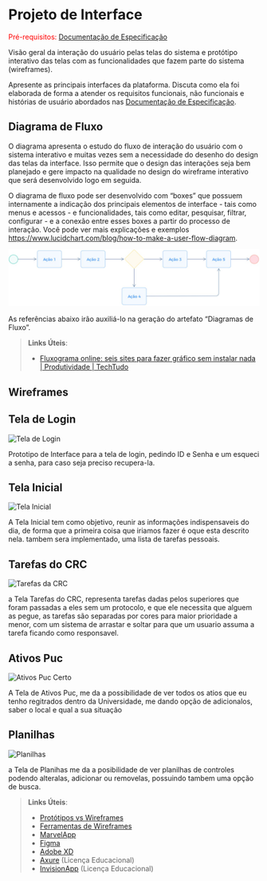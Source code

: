 
# Projeto de Interface

<span style="color:red">Pré-requisitos: <a href="2-Especificação do Projeto.md"> Documentação de Especificação</a></span>

Visão geral da interação do usuário pelas telas do sistema e protótipo interativo das telas com as funcionalidades que fazem parte do sistema (wireframes).

 Apresente as principais interfaces da plataforma. Discuta como ela foi elaborada de forma a atender os requisitos funcionais, não funcionais e histórias de usuário abordados nas <a href="2-Especificação do Projeto.md"> Documentação de Especificação</a>.

## Diagrama de Fluxo

O diagrama apresenta o estudo do fluxo de interação do usuário com o sistema interativo e  muitas vezes sem a necessidade do desenho do design das telas da interface. Isso permite que o design das interações seja bem planejado e gere impacto na qualidade no design do wireframe interativo que será desenvolvido logo em seguida.

O diagrama de fluxo pode ser desenvolvido com “boxes” que possuem internamente a indicação dos principais elementos de interface - tais como menus e acessos - e funcionalidades, tais como editar, pesquisar, filtrar, configurar - e a conexão entre esses boxes a partir do processo de interação. Você pode ver mais explicações e exemplos https://www.lucidchart.com/blog/how-to-make-a-user-flow-diagram.

![Exemplo de Diagrama de Fluxo](img/diagramafluxo2.jpg)

As referências abaixo irão auxiliá-lo na geração do artefato “Diagramas de Fluxo”.

> **Links Úteis**:
> - [Fluxograma online: seis sites para fazer gráfico sem instalar nada | Produtividade | TechTudo](https://www.techtudo.com.br/listas/2019/03/fluxograma-online-seis-sites-para-fazer-grafico-sem-instalar-nada.ghtml)

## Wireframes

## Tela de Login

![Tela de Login](https://user-images.githubusercontent.com/83379675/198364261-182e281f-3fa5-405a-985c-18f122dba838.png)


Prototipo de Interface para a tela de login, pedindo ID e Senha e um esqueci a senha, para caso seja preciso recupera-la.


## Tela Inicial

![Tela Inicial](https://user-images.githubusercontent.com/83379675/198705050-11b62180-74ad-458f-a182-425fda3138f7.png)

A Tela Inicial tem como objetivo, reunir as informações indispensaveis do dia, de forma que a primeira coisa que iriamos fazer é oque esta descrito nela. tambem sera implementado, uma lista de tarefas pessoais.


## Tarefas do CRC

![Tarefas da CRC](https://user-images.githubusercontent.com/83379675/198893608-c2120df6-7c3c-4cd7-85ce-f5eff98c275a.png)

a Tela Tarefas do CRC, representa tarefas dadas pelos superiores que foram passadas a eles sem um protocolo, e que ele necessita que alguem as pegue, as tarefas são separadas por cores para maior prioridade a menor, com um sistema de arrastar e soltar para que um usuario assuma a tarefa ficando como responsavel.

## Ativos Puc

![Ativos Puc Certo](https://user-images.githubusercontent.com/83379675/199020482-4d424daf-c3a6-4403-abb5-d56c4eb6f35b.png)

A Tela de Ativos Puc, me da a possibilidade de ver todos os atios que eu tenho regitrados dentro da Universidade, me dando opção de adicionalos, saber o local e qual a sua situação

## Planilhas 

![Planilhas](https://user-images.githubusercontent.com/83379675/199020928-c5a95873-7e23-4be5-8b25-c61ea4cc5276.png)


a Tela de Planihas me da a posibilidade de ver planilhas de controles podendo alteralas, adicionar ou removelas, possuindo tambem uma opção de busca.

 
> **Links Úteis**:
> - [Protótipos vs Wireframes](https://www.nngroup.com/videos/prototypes-vs-wireframes-ux-projects/)
> - [Ferramentas de Wireframes](https://rockcontent.com/blog/wireframes/)
> - [MarvelApp](https://marvelapp.com/developers/documentation/tutorials/)
> - [Figma](https://www.figma.com/)
> - [Adobe XD](https://www.adobe.com/br/products/xd.html#scroll)
> - [Axure](https://www.axure.com/edu) (Licença Educacional)
> - [InvisionApp](https://www.invisionapp.com/) (Licença Educacional)
